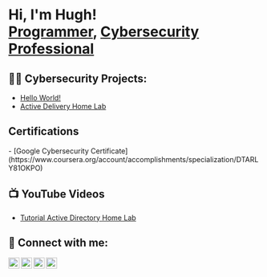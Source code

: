 <h1>Hi, I'm Hugh! <br/><a href="https://github.com/Hugh-Kumbi">Programmer</a>, <a href="https://www.linkedin.com/in/hugh-chanetsa/">Cybersecurity Professional</a></h1>

<h2>👨‍💻 Cybersecurity Projects:</h2>
  
  - [Hello World!](https://github.com/Hugh-Kumbi/ActiveDirectoryLab)
  - [Active Delivery Home Lab](https://github.com/Hugh-Kumbi/ActiveDirectoryLab)
 
<h2> Certifications </h2>
- [Google Cybersecurity Certificate](https://www.coursera.org/account/accomplishments/specialization/DTARLY81OKPO)

<h2>📺 YouTube Videos</h2>

- [Tutorial Active Directory Home Lab](https://www.youtube.com/watch?v=a83ASGn_V_s)

<h2> 🤳 Connect with me:</h2>

[<img align="left" alt="JoshMadakor | YouTube" width="22px" src="https://cdn.jsdelivr.net/npm/simple-icons@v3/icons/youtube.svg" />][youtube]
[<img align="left" alt="JoshMadakor | Twitter" width="22px" src="https://cdn.jsdelivr.net/npm/simple-icons@v3/icons/twitter.svg" />][twitter]
[<img align="left" alt="JoshMadakor | LinkedIn" width="22px" src="https://cdn.jsdelivr.net/npm/simple-icons@v3/icons/linkedin.svg" />][linkedin]
[<img align="left" alt="JoshMadakor | Instagram" width="22px" src="https://cdn.jsdelivr.net/npm/simple-icons@v3/icons/instagram.svg" />][instagram]

[twitter]: https://twitter.com/hugh_chanetsa
[youtube]: https://www.youtube.com/@Hugh_Chanetsa
[instagram]: https://www.instagram.com/chanetsa.hugh/
[linkedin]: https://linkedin.com/in/hugh-chanetsa

<!--
**Hugh-Kumbi/Hugh-Kumbi** is a ✨ _special_ ✨ repository because its `README.md` (this file) appears on your GitHub profile.

Here are some ideas to get you started:

- 🔭 I’m currently working on ...
- 🌱 I’m currently learning ...
- 👯 I’m looking to collaborate on ...
- 🤔 I’m looking for help with ...
- 💬 Ask me about ...
- 📫 How to reach me: ...
- 😄 Pronouns: ...
- ⚡ Fun fact: ...
-->
